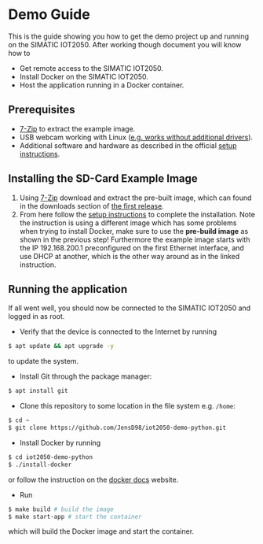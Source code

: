 # Demo Guide

This is the guide showing you how to get the demo project up and running on the SIMATIC IOT2050. After working though document you will know how to

- Get remote access to the SIMATIC IOT2050.
- Install Docker on the SIMATIC IOT2050.
- Host the application running in a Docker container.

## Prerequisites

- [7-Zip](https://www.7-zip.de/) to extract the example image.
- USB webcam working with Linux ([e.g. works without additional drivers](https://www.amazon.de/Jelly-Comb-Objektivdeckel-Video-Anrufe-Live-Streaming/dp/B0894RDBMJ/ref=sr_1_2_sspa?__mk_de_DE=%C3%85M%C3%85%C5%BD%C3%95%C3%91&dchild=1&keywords=webcam+linux&qid=1611871231&sr=8-2-spons&psc=1&spLa=ZW5jcnlwdGVkUXVhbGlmaWVyPUExRDlDQThIREE5TFU3JmVuY3J5cHRlZElkPUEwMTA1ODU3MUowM0FEUjhLVU1JVyZlbmNyeXB0ZWRBZElkPUEwMjIxMzYwMkdNMkpIQUM0M0daSSZ3aWRnZXROYW1lPXNwX2F0ZiZhY3Rpb249Y2xpY2tSZWRpcmVjdCZkb05vdExvZ0NsaWNrPXRydWU=)).
- Additional software and hardware as described in the official
  [setup instructions](https://support.industry.siemens.com/tf/ww/en/posts/how-to-setup-the-iot2050/238945/?page=0&pageSize=10).

## Installing the SD-Card Example Image

1. Using [7-Zip](https://www.7-zip.de/) download and extract the pre-built image, which can found in the downloads section of
   [the first release](https://github.com/JensD98/iot2050-demo-python/releases/tag/untagged-a8cfe2056ca56095a4a4).
2. From here follow the
   [setup instructions](https://support.industry.siemens.com/tf/ww/en/posts/how-to-setup-the-iot2050/238945/?page=0&pageSize=10)
   to complete the installation. Note the instruction is using a different image which has some problems when trying to install Docker, make sure to use the
   **pre-build image** as shown in the previous step! Furthermore the example image starts with the IP 192.168.200.1 preconfigured on the first Ethernet interface, and use      DHCP at another, which is the other way around as in the linked instruction.

## Running the application

If all went well, you should now be connected to the SIMATIC IOT2050 and logged in as root.

- Verify that the device is connected to the Internet by running

```bash
$ apt update && apt upgrade -y
```

to update the system.

- Install Git through the package manager:

```bash
$ apt install git
```

- Clone this repository to some location in the file system e.g. `/home`:

```bash
$ cd ~
$ git clone https://github.com/JensD98/iot2050-demo-python.git
```

- Install Docker by running

```bash
$ cd iot2050-demo-python
$ ./install-docker
```

or follow the instruction on the [docker docs](https://docs.docker.com/engine/install/debian/) website.

- Run

```bash
$ make build # build the image
$ make start-app # start the container
```

which will build the Docker image and start the container.
